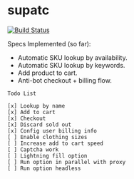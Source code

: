 
# supatc

[![Build Status](https://travis-ci.com/woat/supatc.svg?branch=master)](https://travis-ci.com/woat/supatc)

Specs Implemented (so far):
- Automatic SKU lookup by availability.
- Automatic SKU lookup by keywords.
- Add product to cart.
- Anti-bot checkout + billing flow.

```
Todo List

[x] Lookup by name
[x] Add to cart
[x] Checkout
[x] Discard sold out
[x] Config user billing info
[ ] Enable clothing sizes
[ ] Increase add to cart speed
[ ] Captcha work
[ ] Lightning fill option
[ ] Run option in parallel with proxy
[ ] Run option headless
```
